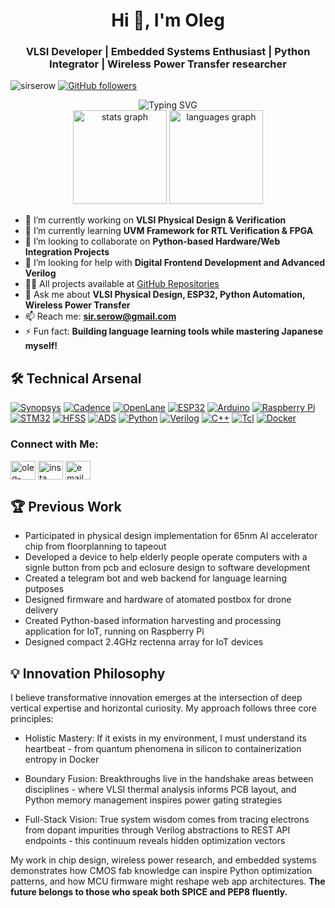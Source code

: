 <h1 align="center">Hi 👋, I'm Oleg</h1>
<h3 align="center">VLSI Developer | Embedded Systems Enthusiast | Python Integrator | Wireless Power Transfer researcher</h3>


<p align="left"> 
  <img src="https://komarev.com/ghpvc/?username=sirserow&label=Profile%20views&color=0e75b6&style=flat" alt="sirserow" /> 
  <a href="https://github.com/sirserow?tab=followers"><img alt="GitHub followers" src="https://img.shields.io/github/followers/sirserow?label=Follow&style=social"></a>
</p>

<div align="center">
  <img src="https://readme-typing-svg.demolab.com?font=Fira+Code&pause=1000&width=435&lines=Shrinking+transistors+by+day%F0%9F%92%BB;Growing+ideas+by+night%F0%9F%92%A1;Bridging+silicon+and+software%F0%9F%94%AC" alt="Typing SVG" />
</div>


<div align="center">
  <img src="https://github-readme-stats.vercel.app/api?username=sirserow&hide_title=false&hide_rank=false&show_icons=true&include_all_commits=true&count_private=true&disable_animations=false&theme=dracula&locale=en&hide_border=false" height="150" alt="stats graph"  />
  <img src="https://github-readme-stats.vercel.app/api/top-langs?username=sirserow&locale=en&hide_title=false&layout=compact&card_width=320&langs_count=5&theme=dracula&hide_border=false" height="150" alt="languages graph"  />
</div>


- 🔭 I’m currently working on **VLSI Physical Design & Verification**
- 🌱 I’m currently learning **UVM Framework for RTL Verification & FPGA**
- 👯 I’m looking to collaborate on **Python-based Hardware/Web Integration Projects**
- 🤝 I’m looking for help with **Digital Frontend Development and Advanced Verilog**
- 👨‍💻 All projects available at [GitHub Repositories](https://github.com/sirserow?tab=repositories)
- 💬 Ask me about **VLSI Physical Design, ESP32, Python Automation, Wireless Power Transfer**
- 📫 Reach me: **sir.serow@gmail.com**
- ⚡ Fun fact: **Building language learning tools while mastering Japanese myself!**



## 🛠️ Technical Arsenal
<p align="left">
  <!-- VLSI -->
    <a href="https://www.synopsys.com"><img src="https://img.shields.io/badge/Synopsys-181717?logo=synopsys&logoColor=white" alt="Synopsys"></a>
    <a href="https://www.cadence.com"><img src="https://img.shields.io/badge/Cadence-017CEE?logo=cadence&logoColor=white" alt="Cadence"></a>
    <a href="https://openlane.readthedocs.io"><img src="https://img.shields.io/badge/OpenLane-4BC51D?logo=openlane&logoColor=white" alt="OpenLane"></a>
    <!-- Embedded -->
    <a href="https://www.espressif.com"><img src="https://img.shields.io/badge/ESP32-E7352C?logo=espressif&logoColor=white" alt="ESP32"></a>
    <a href="https://www.arduino.cc"><img src="https://img.shields.io/badge/Arduino-00979D?logo=arduino&logoColor=white" alt="Arduino"></a>
    <a href="https://www.raspberrypi.org"><img src="https://img.shields.io/badge/Raspberry%20Pi-C51A4A?logo=raspberry-pi&logoColor=white" alt="Raspberry Pi"></a>
    <a href="https://www.st.com"><img src="https://img.shields.io/badge/STM32-03234B?logo=stmicroelectronics&logoColor=white" alt="STM32"></a>
    <!-- Wireless -->
    <a href="https://www.ansys.com"><img src="https://img.shields.io/badge/Ansys%20HFSS-2DAAED?logo=ansys&logoColor=white" alt="HFSS"></a>
    <a href="https://www.keysight.com"><img src="https://img.shields.io/badge/ADS-FF6C0A?logo=keysight&logoColor=white" alt="ADS"></a>
    <!-- Programming -->
    <a href="https://www.python.org"><img src="https://img.shields.io/badge/Python-3776AB?logo=python&logoColor=white" alt="Python"></a>
    <a href="https://www.verilog.com"><img src="https://img.shields.io/badge/Verilog-00599C?logo=verilog&logoColor=white" alt="Verilog"></a>
    <a href="https://www.cplusplus.com"><img src="https://img.shields.io/badge/C++-00599C?logo=c%2B%2B&logoColor=white" alt="C++"></a>
    <a href="https://www.tcl.tk"><img src="https://img.shields.io/badge/Tcl-FF9800?logo=tcl&logoColor=white" alt="Tcl"></a>
    <!-- Tools -->
    <a href="https://www.docker.com"><img src="https://img.shields.io/badge/Docker-2496ED?logo=docker&logoColor=white" alt="Docker"></a>
</p>

<h3 align="left">Connect with Me:</h3>
<p align="left">
<a href="https://linkedin.com/in/oleg" target="blank"><img align="center" src="https://raw.githubusercontent.com/rahuldkjain/github-profile-readme-generator/master/src/images/icons/Social/linked-in-alt.svg" alt="oleg-linkedin" height="30" width="40" /></a>
<a href="https://instagram.com/sir_serow" target="blank"><img align="center" src="https://raw.githubusercontent.com/rahuldkjain/github-profile-readme-generator/master/src/images/icons/Social/instagram.svg" alt="insta" height="30" width="40" /></a>
<a href="mailto:sir.serow@gmail.com"><img align="center" src="https://www.vectorlogo.zone/logos/gmail/gmail-icon.svg" alt="email" height="30" width="40" /></a>
</p>


## 🏆 Previous Work
- Participated in physical design implementation for 65nm AI accelerator chip from floorplanning to tapeout
- Developed a device to help elderly people operate computers with a signle button from pcb and eclosure design to software development
- Created a telegram bot and web backend for language learning putposes
- Designed firmware and hardware of atomated postbox for drone delivery
- Created Python-based information harvesting and processing application for IoT, running on Raspberry Pi
- Designed compact 2.4GHz rectenna array for IoT devices

## 💡 Innovation Philosophy
I believe transformative innovation emerges at the intersection of deep vertical expertise and horizontal curiosity. My approach follows three core principles:

* Holistic Mastery: If it exists in my environment, I must understand its heartbeat - from quantum phenomena in silicon to containerization entropy in Docker

* Boundary Fusion: Breakthroughs live in the handshake areas between disciplines - where VLSI thermal analysis informs PCB layout, and Python memory management inspires power gating strategies

* Full-Stack Vision: True system wisdom comes from tracing electrons from dopant impurities through Verilog abstractions to REST API endpoints - this continuum reveals hidden optimization vectors

My work in chip design, wireless power research, and embedded systems demonstrates how CMOS fab knowledge can inspire Python optimization patterns, and how MCU firmware might reshape web app architectures. **The future belongs to those who speak both SPICE and PEP8 fluently.**


